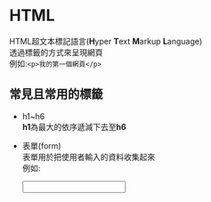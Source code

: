 # HTML
HTML超文本標記語言(**H**yper **T**ext **M**arkup **L**anguage)\
透過標籤的方式來呈現網頁\
例如:`<p>我的第一個網頁</p>`
## 常見且常用的標籤
- h1~h6\
   **h1**為最大的依序遞減下去至**h6**
   
- 表單(form)\
  表單用於把使用者輸入的資料收集起來\
  例如:
  <form>
    <input type="text">
  </form>
